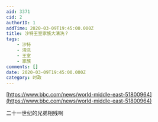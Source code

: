 ```yaml
---
aid: 3371
cid: 2
authorID: 1
addTime: 2020-03-09T19:45:00.000Z
title: 沙特王室家族大清洗？
tags:
    - 沙特
    - 清洗
    - 王室
    - 家族
comments: []
date: 2020-03-09T19:45:00.000Z
category: 时政
---
```


[https://www.bbc.com/news/world-middle-east-51800964](https://www.bbc.com/news/world-middle-east-51800964)

二十一世纪的兄弟相残啊
